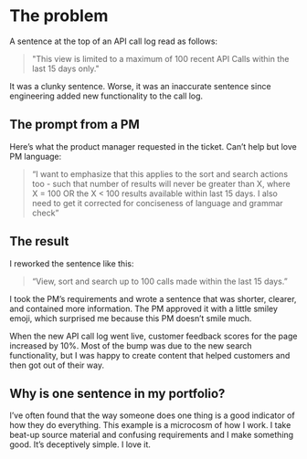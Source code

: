 # The problem

A sentence at the top of an API call log read as follows:
> "This view is limited to a maximum of 100 recent API Calls within the last 15 days only."

It was a clunky sentence. Worse, it was an inaccurate sentence since engineering added new functionality to the call log.

## The prompt from a PM

Here’s what the product manager requested in the ticket. Can’t help but love PM language:
> “I want to emphasize that this applies to the sort and search actions too - such that number of results will never be greater than X, where X =  100 OR the X < 100 results available within last 15 days. I also need to get it corrected for conciseness of language and grammar check”

## The result

I reworked the sentence like this:
> “View, sort and search up to 100 calls made within the last 15 days.”

I took the PM’s requirements and wrote a sentence that was shorter, clearer, and contained more information. The PM approved it with a little smiley emoji, which surprised me because this PM doesn’t smile much.

When the new API call log went live, customer feedback scores for the page increased by 10%. Most of the bump was due to the new search functionality, but I was happy to create content that helped customers and then got out of their way. 

## Why is one sentence in my portfolio?

I’ve often found that the way someone does one thing is a good indicator of how they do everything. This example is a microcosm of how I work. I take beat-up source material and confusing requirements and I make something good. It’s deceptively simple. I love it.
